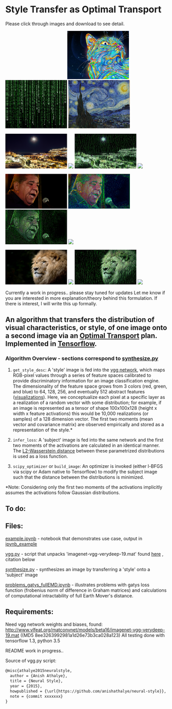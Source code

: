 # Style Transfer as Optimal Transport 

Please click through images and download to see detail. 

<p float="right">

&nbsp;&nbsp;&nbsp;&nbsp;&nbsp;&nbsp;&nbsp;&nbsp;&nbsp;&nbsp;&nbsp;&nbsp;&nbsp;&nbsp;&nbsp;&nbsp;&nbsp;&nbsp;&nbsp;&nbsp;&nbsp;&nbsp;&nbsp;&nbsp;&nbsp;&nbsp;&nbsp;&nbsp;&nbsp;&nbsp;&nbsp;&nbsp;&nbsp;&nbsp;&nbsp;&nbsp;&nbsp;&nbsp;&nbsp;&nbsp;&nbsp;&nbsp;&nbsp;&nbsp;&nbsp;&nbsp;&nbsp;&nbsp;
<img src="styles/crazycat.jpg" width="192" height="150"/>
<img src="styles/matrix.jpg" width="192" height="150"/>
<img src="styles/starrynight.jpg" width="192" height="150"/>
</p>

<p float="left">

<img src="subjects/city.png" width="192">
<img src="output/cat_city.png" width="192"/>
<img src="output/matrix_city.png" width="192"/>
<img src="output/vangogh_city.png" width="192"/>
</p>

<p float="left">

<img src="subjects/joey.png" width="192">
<img src="output/cat_joey.png" width="192"/>
<img src="output/matrix_joey.png" width="192"/>
<img src="output/vangogh_joey.png" width="192"/>
</p>

<p float="left">

<img src="subjects/lion.png" width="192">
<img src="output/cat_lion.png" width="192"/>
<img src="output/matrix_lion.png" width="192"/>
<img src="output/vangogh_lion.png" width="192"/>

</p>



Currently a work in progress.. please stay tuned for updates
Let me know if you are interested in more explanation/theory behind this formulation. If there is interest, I will write this up formally. 

## An algorithm that transfers the distribution of visual characteristics, or style, of one image onto a second image via an [Optimal Transport](https://en.wikipedia.org/wiki/Transportation_theory_(mathematics)) plan. Implemented in [Tensorflow](https://github.com/tensorflow/tensorflow).

### Algorithm Overview - sections correspond to [synthesize.py](synthesize.py)
1. `get_style_desc`: A 'style' image is fed into the [vgg network](https://arxiv.org/pdf/1409.1556.pdf), which maps RGB-pixel values through a series of feature spaces calibrated to provide discriminatory information for an image classification engine. The dimensionality of the feature space grows from 3 colors (red, green, and blue) to 64, 128, 256, and eventually 512 abstract features ([visualizations](http://yosinski.com/deepvis)). Here, we conceptualize each pixel at a specific layer as a realization of a random vector with some distribution; for example, if an image is represented as a tensor of shape 100x100x128 (height x width x feature activations) this would be 10,000 realizations (or samples) of a 128 dimension vector. The first two moments (mean vector and covariance matrix) are observed empirically and stored as a representation of the style.* 

2. `infer_loss`: A 'subject' image is fed into the same network and the first two moments of the activations are calculated in an identical manner. The [L2-Wasserstein distance](https://en.wikipedia.org/wiki/Wasserstein_metric) between these parametrized distributions is used as a loss function. 

3. `scipy_optimizer` or `build_image`: An optimizer is invoked (either l-BFGS via scipy or Adam native to Tensorflow) to modify the subject image such that the distance between the distributions is minimized. 

*Note: Considering only the first two moments of the activations implicitly assumes the activations follow Gaussian distributions. 

## To do:

## Files:
[example.ipynb](example.ipynb) - notebook that demonstrates use case, output in [ipynb_example](/ipynb_example)

[vgg.py](vgg.py) - script that unpacks 'imagenet-vgg-verydeep-19.mat' found [here](https://github.com/anishathalye/neural-style) , citation below

[synthesize.py](synthesize.py) - synthesizes an image by transferring a 'style' onto a 'subject' image

[problems_gatys_fullEMD.ipynb](problems_gatys_fullEMD.ipynb) - illustrates problems with gatys loss function (frobenius norm of difference in Graham matrices) and calculations of computational intractability of full Earth Mover's distance. 

## Requirements: 

Need vgg network weights and biases, found: http://www.vlfeat.org/matconvnet/models/beta16/imagenet-vgg-verydeep-19.mat ((MD5 8ee3263992981a1d26e73b3ca028a123)
All testing done with tensorflow 1.3, python 3.5

README work in progress..


Source of vgg.py script:

```
@misc{athalye2015neuralstyle,
  author = {Anish Athalye},
  title = {Neural Style},
  year = {2015},
  howpublished = {\url{https://github.com/anishathalye/neural-style}},
  note = {commit xxxxxxx}
}
```

